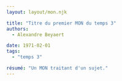 ```yaml
---
layout: layout/mon.njk

title: "Titre du premier MON du temps 3"
authors:
  - Alexandre Beyaert

date: 1971-02-01
tags: 
  - "temps 3"

résumé: "Un MON traitant d'un sujet."
---
```

